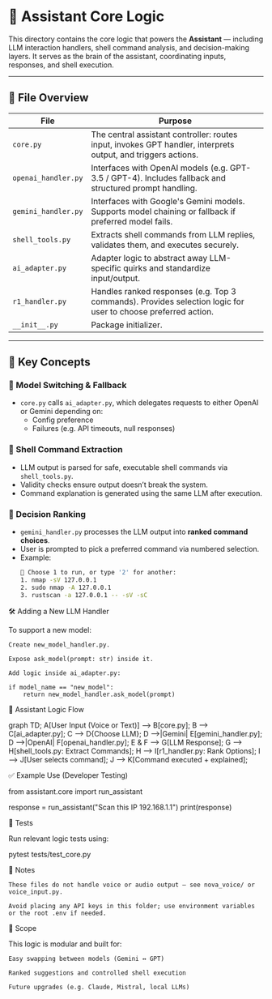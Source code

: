 # 🧠 Assistant Core Logic

This directory contains the core logic that powers the **Assistant** — including LLM interaction handlers, shell command analysis, and decision-making layers. It serves as the brain of the assistant, coordinating inputs, responses, and shell execution.

---

## 📁 File Overview

| File                | Purpose                                                                 |
|---------------------|-------------------------------------------------------------------------|
| `core.py`           | The central assistant controller: routes input, invokes GPT handler, interprets output, and triggers actions. |
| `openai_handler.py` | Interfaces with OpenAI models (e.g. GPT-3.5 / GPT-4). Includes fallback and structured prompt handling. |
| `gemini_handler.py` | Interfaces with Google's Gemini models. Supports model chaining or fallback if preferred model fails. |
| `shell_tools.py`    | Extracts shell commands from LLM replies, validates them, and executes securely. |
| `ai_adapter.py`     | Adapter logic to abstract away LLM-specific quirks and standardize input/output. |
| `r1_handler.py`     | Handles ranked responses (e.g. Top 3 commands). Provides selection logic for user to choose preferred action. |
| `__init__.py`       | Package initializer.

---

## 🧩 Key Concepts

### 🔁 Model Switching & Fallback
- `core.py` calls `ai_adapter.py`, which delegates requests to either OpenAI or Gemini depending on:
  - Config preference
  - Failures (e.g. API timeouts, null responses)

### 🔎 Shell Command Extraction
- LLM output is parsed for safe, executable shell commands via `shell_tools.py`.
- Validity checks ensure output doesn’t break the system.
- Command explanation is generated using the same LLM after execution.

### 🧠 Decision Ranking
- `gemini_handler.py` processes the LLM output into **ranked command choices**.
- User is prompted to pick a preferred command via numbered selection.
- Example:
  ```bash
  🤖 Choose 1 to run, or type '2' for another:
  1. nmap -sV 127.0.0.1
  2. sudo nmap -A 127.0.0.1
  3. rustscan -a 127.0.0.1 -- -sV -sC

🛠️ Adding a New LLM Handler

To support a new model:

    Create new_model_handler.py.

    Expose ask_model(prompt: str) inside it.

    Add logic inside ai_adapter.py:

    if model_name == "new_model":
        return new_model_handler.ask_model(prompt)

🔄 Assistant Logic Flow

graph TD;
    A[User Input (Voice or Text)] --> B[core.py];
    B --> C[ai_adapter.py];
    C --> D{Choose LLM};
    D -->|Gemini| E[gemini_handler.py];
    D -->|OpenAI| F[openai_handler.py];
    E & F --> G[LLM Response];
    G --> H[shell_tools.py: Extract Commands];
    H --> I[r1_handler.py: Rank Options];
    I --> J[User selects command];
    J --> K[Command executed + explained];

✅ Example Use (Developer Testing)

from assistant.core import run_assistant

response = run_assistant("Scan this IP 192.168.1.1")
print(response)

🧪 Tests

Run relevant logic tests using:

pytest tests/test_core.py

📌 Notes

    These files do not handle voice or audio output — see nova_voice/ or voice_input.py.

    Avoid placing any API keys in this folder; use environment variables or the root .env if needed.

📁 Scope

This logic is modular and built for:

    Easy swapping between models (Gemini ↔ GPT)

    Ranked suggestions and controlled shell execution

    Future upgrades (e.g. Claude, Mistral, local LLMs)